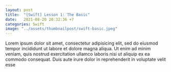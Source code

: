 ```yaml
---
layout: post
title:  "[Swift] Lesson 1: The Basic"
date:   2021-08-20 20:32:36 +7
categories: Swift
image: "../assets/thumbnailpost/swift-basic.jpeg"
---
```


Lorem ipsum dolor sit amet, consectetur adipisicing elit, sed do eiusmod tempor incididunt ut labore et dolore magna aliqua. Ut enim ad minim veniam, quis nostrud exercitation ullamco laboris nisi ut aliquip ex ea commodo consequat. Duis aute irure dolor in reprehenderit in voluptate velit esse

```Swift